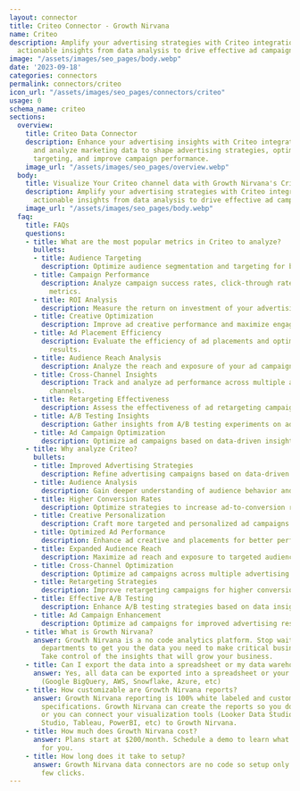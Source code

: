 ```yaml
---
layout: connector
title: Criteo Connector - Growth Nirvana
name: Criteo
description: Amplify your advertising strategies with Criteo integration, gaining
  actionable insights from data analysis to drive effective ad campaigns.
image: "/assets/images/seo_pages/body.webp"
date: '2023-09-18'
categories: connectors
permalink: connectors/criteo
icon_url: "/assets/images/seo_pages/connectors/criteo"
usage: 0
schema_name: criteo
sections:
  overview:
    title: Criteo Data Connector
    description: Enhance your advertising insights with Criteo integration. Connect
      and analyze marketing data to shape advertising strategies, optimize audience
      targeting, and improve campaign performance.
    image_url: "/assets/images/seo_pages/overview.webp"
  body:
    title: Visualize Your Criteo channel data with Growth Nirvana's Criteo Connector
    description: Amplify your advertising strategies with Criteo integration, gaining
      actionable insights from data analysis to drive effective ad campaigns.
    image_url: "/assets/images/seo_pages/body.webp"
  faq:
    title: FAQs
    questions:
    - title: What are the most popular metrics in Criteo to analyze?
      bullets:
      - title: Audience Targeting
        description: Optimize audience segmentation and targeting for better ad performance.
      - title: Campaign Performance
        description: Analyze campaign success rates, click-through rates, and conversion
          metrics.
      - title: ROI Analysis
        description: Measure the return on investment of your advertising campaigns.
      - title: Creative Optimization
        description: Improve ad creative performance and maximize engagement.
      - title: Ad Placement Efficiency
        description: Evaluate the efficiency of ad placements and optimize for better
          results.
      - title: Audience Reach Analysis
        description: Analyze the reach and exposure of your ad campaigns.
      - title: Cross-Channel Insights
        description: Track and analyze ad performance across multiple advertising
          channels.
      - title: Retargeting Effectiveness
        description: Assess the effectiveness of ad retargeting campaigns.
      - title: A/B Testing Insights
        description: Gather insights from A/B testing experiments on ad campaigns.
      - title: Ad Campaign Optimization
        description: Optimize ad campaigns based on data-driven insights.
    - title: Why analyze Criteo?
      bullets:
      - title: Improved Advertising Strategies
        description: Refine advertising campaigns based on data-driven insights.
      - title: Audience Analysis
        description: Gain deeper understanding of audience behavior and preferences.
      - title: Higher Conversion Rates
        description: Optimize strategies to increase ad-to-conversion rates.
      - title: Creative Personalization
        description: Craft more targeted and personalized ad campaigns.
      - title: Optimized Ad Performance
        description: Enhance ad creative and placements for better performance.
      - title: Expanded Audience Reach
        description: Maximize ad reach and exposure to targeted audiences.
      - title: Cross-Channel Optimization
        description: Optimize ad campaigns across multiple advertising channels.
      - title: Retargeting Strategies
        description: Improve retargeting campaigns for higher conversion rates.
      - title: Effective A/B Testing
        description: Enhance A/B testing strategies based on data insights.
      - title: Ad Campaign Enhancement
        description: Optimize ad campaigns for improved advertising results.
    - title: What is Growth Nirvana?
      answer: Growth Nirvana is a no code analytics platform. Stop waiting for other
        departments to get you the data you need to make critical business decisions.
        Take control of the insights that will grow your business.
    - title: Can I export the data into a spreadsheet or my data warehouse?
      answer: Yes, all data can be exported into a spreadsheet or your data warehouse
        (Google BigQuery, AWS, Snowflake, Azure, etc)
    - title: How customizable are Growth Nirvana reports?
      answer: Growth Nirvana reporting is 100% white labeled and customized to your
        specifications. Growth Nirvana can create the reports so you don’t have to
        or you can connect your visualization tools (Looker Data Studio/Google Data
        Studio, Tableau, PowerBI, etc) to Growth Nirvana.
    - title: How much does Growth Nirvana cost?
      answer: Plans start at $200/month. Schedule a demo to learn what plan is best
        for you.
    - title: How long does it take to setup?
      answer: Growth Nirvana data connectors are no code so setup only requires a
        few clicks.
---
```

